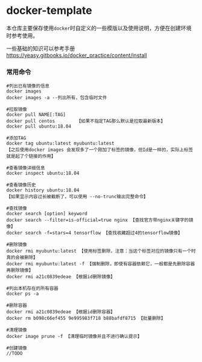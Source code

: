 # docker-template

本仓库主要保存使用`docker`时自定义的一些模版以及使用说明，方便在创建环境时参考使用。


一些基础的知识可以参考手册  https://yeasy.gitbooks.io/docker_practice/content/install

### 常用命令


```shell
#列出已有镜像的信息
docker images
docker images -a --列出所有，包含临时文件
```

```shell
#拉取镜像
docker pull NAME[:TAG]
docker pull centos        【如果不指定TAG那么默认是拉取最新版本】
docker pull ubuntu:18.04
```

```shell
#添加TAG
docker tag ubuntu:latest myubuntu:latest
【之后使用docker images 会发现多了一个刚加了标签的镜像，但Id是一样的，实际上标签就是起了个链接的作用】
```

```shell
#查看镜像详细信息
docker inspect ubuntu:18.04
```

```shell
#查看镜像历史
docker history ubuntu:18.04 
【如果显示内容过长被截断了，可以使用 --no-trunc输出完整命令】
```

```shell
#查找镜像
docker search [option] keyword
docker search --filter=is-official=true nginx 【查找官方带nginx关键字的镜像】
docker search -f=stars=4 tensorflow 【查找收藏超过4的tensorflow镜像】
```

```shell
#删除镜像
docker rmi myubuntu:latest 【使用标签删除，注意：当这个标签对应的镜像只有一个时真的会被删除】
docker rmi myubuntu:latest -f 【强制删除，即使有容器依赖它，一般都是先删除容器再删除镜像】
docker rmi a21c0839edeae 【根据id删除镜像】
```

```shell
#列出本机存在的所有容器
docker ps -a
```

```shell
#删除容器
docker rmi a21c0839edeae 【根据id删除容器】
docker rm b098c66ef455 9e995983f718 b88bafdf8715 【批量删除】
```

```shell
#清理镜像
docker image prune -f 【清理临时镜像并且不进行确认提示】
```

```shell
#创建镜像
//TODO
```

